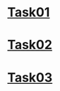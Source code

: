 
 # [Task01](https://github.com/rtu-os/ktso-0x-20/tree/main/ktso-04-20/14.%20Kuryaev%20Viasheslav/task%201)

 # [Task02](https://github.com/rtu-os/ktso-0x-20/tree/main/ktso-04-20/14.%20Kuryaev%20Viasheslav/task%202)

 # [Task03](https://github.com/rtu-os/ktso-0x-20/tree/main/ktso-04-20/14.%20Kuryaev%20Viasheslav/task%203)
